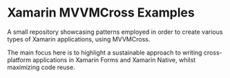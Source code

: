 # Xamarin MVVMCross Examples

A small repository showcasing patterns employed in order to create various types of Xamarin applications, using MVVMCross.

The main focus here is to highlight a sustainable approach to writing cross-platform applications in Xamarin Forms and Xamarin Native, whilst maximizing code reuse.
